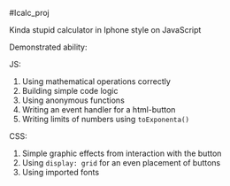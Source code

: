 #Icalc_proj

Kinda stupid calculator in Iphone style on JavaScript


Demonstrated ability:

JS:
1. Using mathematical operations correctly
2. Building simple code logic
3. Using anonymous functions
4. Writing an event handler for a html-button
5. Writing limits of numbers using `toExponenta()`

CSS:
1. Simple graphic effects from interaction with the button
2. Using `display: grid` for an even placement of buttons
3. Using imported fonts
